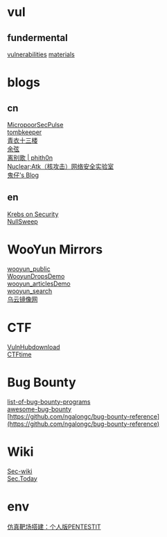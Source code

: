 # vul
## fundermental
[vulnerabilities](https://owasp.org/www-community/vulnerabilities/) 
[materials](https://portswigger.net/web-security/all-materials) 
# blogs
## cn
[Micropoor](https://micropoor.blogspot.com)[SecPulse](https://www.secpulse.com/archives/author/Micropoor)  
[tombkeeper](http://blog.sina.com.cn/s/articlelist_1401527553_0_1.html)  
[青衣十三楼](http://scz.617.cn:8/)  
[余弦](https://evilcos.me/)  
[离别歌 | phith0n](https://www.leavesongs.com/)  
[Nuclear;Atk（核攻击）网络安全实验室](https://lcx.cc/)  
[鬼仔’s Blog](http://huaidan.org/list)  

## en
[Krebs on Security](https://krebsonsecurity.com)  
[NullSweep](https://nullsweep.com/)  

# WooYun Mirrors
[wooyun_public](https://github.com/hanc00l/wooyun_public)  
[WooyunDrops](https://github.com/SuperKieran/WooyunDrops)[Demo](https://wooyun.kieran.top/#!/)  
[wooyun_articles](https://github.com/jiji262/wooyun_articles)[Demo](https://wooyun.js.org/)  
[wooyun_search](https://github.com/grt1st/wooyun_search)  
[乌云镜像网](http://www.anquan.us/)  

# CTF
[VulnHub](https://www.vulnshub.com)[download](https://download.vulnhub.com/)  
[CTFtime](https://ctftime.org/)  

# Bug Bounty
[list-of-bug-bounty-programs](https://www.vulnerability-lab.com/list-of-bug-bounty-programs.php)  
[awesome-bug-bounty](https://github.com/djadmin/awesome-bug-bounty)  
[https://github.com/ngalongc/bug-bounty-reference](https://github.com/ngalongc/bug-bounty-reference) 


# Wiki
[Sec-wiki](https://www.sec-wiki.com)  
[Sec.Today](https://sec.today/pulses/)  

# env
[仿真靶场搭建：个人版PENTESTIT](https://www.freebuf.com/sectool/195632.html)  
